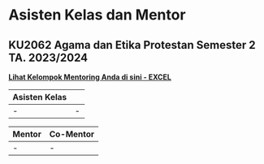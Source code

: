 # Asisten Kelas dan Mentor
## KU2062 Agama dan Etika Protestan Semester 2 TA. 2023/2024

[**Lihat Kelompok Mentoring Anda di sini - EXCEL**](https://itbdsti.sharepoint.com/:x:/s/KU2062AgamadanEtikaProtestan-220232024/ERpmjYUJDH5HsJO30rCUPVIBKGi9Uu-WAaTJkgLbav8zvw?e=ggSC7L)

| **Asisten Kelas** | &#10240; |
|:---------|:----------------------|
| - | - |
 
| **Mentor** | **Co-Mentor** |
|:---------|:----------------------|
| - | - |
